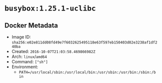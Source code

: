 # `busybox:1.25.1-uclibc`

## Docker Metadata

- Image ID: `sha256:e02e811dd08fd49e7f6032625495118e63f597eb150403d02e3238af1df240ba`
- Created: `2016-10-07T21:03:58.469866982Z`
- Arch: `linux`/`amd64`
- Command: `["sh"]`
- Environment:
  - `PATH=/usr/local/sbin:/usr/local/bin:/usr/sbin:/usr/bin:/sbin:/bin`
